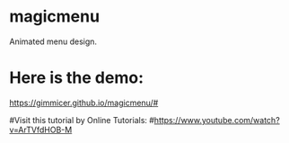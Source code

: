 # magicmenu
Animated menu design.

# Here is the demo:
https://gimmicer.github.io/magicmenu/#

#Visit this tutorial by Online Tutorials:
#https://www.youtube.com/watch?v=ArTVfdHOB-M
